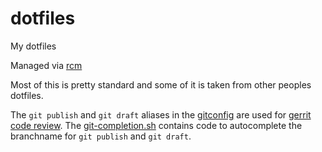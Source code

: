 # dotfiles

My dotfiles

Managed via [rcm][1]


Most of this is pretty standard and some of it is taken from other peoples dotfiles.

The `git publish` and `git draft` aliases in the [gitconfig][2] are used for [gerrit code review][3].
The [git-completion.sh][4] contains code to autocomplete the branchname for `git publish` and `git draft`.

[1]: https://github.com/thoughtbot/rcm
[2]: https://github.com/ZauberNerd/dotfiles/blob/master/gitconfig#L17
[3]: https://code.google.com/p/gerrit/
[4]: https://github.com/ZauberNerd/dotfiles/blob/master/git-completion.sh

